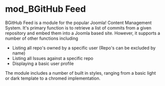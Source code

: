 mod_BGitHub Feed
==================

BGitHub Feed is a module for the popular Joomla! Content Management System. It's primary function is to retrieve a list of commits from a given repository and embed them into a Joomla based site. 
However, it supports a number of other functions including

- Listing all repo's owned by a specific user (Repo's can be excluded by name)
- Listing all Issues against a specific repo
- Displaying a basic user profile

The module includes a number of built in styles, ranging from a basic light or dark template to a chromed implementation.
